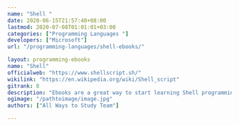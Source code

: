 ```yaml
---
name: "Shell "
date: 2020-06-15T21:57:40+08:00
lastmod: 2020-07-08T01:01:01+03:00
categories: ["Programming Languages "]
developers: ["Microsoft"]
url: "/programming-languages/shell-ebooks/"

layout: programming-ebooks
name: "Shell"
officialweb: "https://www.shellscript.sh/"
wikilink: "https://en.wikipedia.org/wiki/Shell_script"
gitrank: 8
description: "Ebooks are a great way to start learning Shell programming, download and read your ebooks for Shell on any device, free & paid versions are both available."
ogimage: "/pathtoimage/image.jpg"
authors: ["All Ways to Study Team"]

---
```


